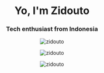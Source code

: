 <h1 align="center">Yo, I'm Zidouto</h1>
<h3 align="center">Tech enthusiast from Indonesia</h3>

<p align="center"> <img src="https://komarev.com/ghpvc/?username=zidouto&label=Profile%20views&color=0e75b6&style=flat" alt="zidouto" /> </p>

<p align="center"> <img src="https://github-readme-stats.vercel.app/api?username=zidouto&show_icons=true&theme=radical" alt="zidouto" /></p>

<p align="center"> <img src="https://github-readme-streak-stats.herokuapp.com/?user=zidouto&theme=radical" alt="zidouto" /></p>
